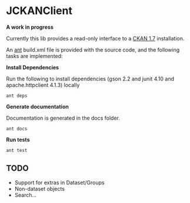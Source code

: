 JCKANClient
====

__A work in progress__

Currently this lib provides a read-only interface to a [CKAN 1.7](http://ckan.org) installation.

An [ant](http://ant.apache.org/) build.xml file is provided with the source code, and the following tasks are implemented:

__Install Dependencies__

Run the following to install dependencies (gson 2.2 and junit 4.10 and apache.httpclient 4.1.3) locally

```
ant deps
```

__Generate documentation__

Documentation is generated in the docs folder.

```
ant docs
```

__Run tests__

```
ant test
```

TODO
----

 * Support for extras in Dataset/Groups
 * Non-dataset objects
 * Search...

